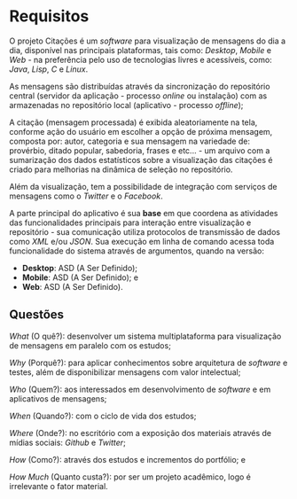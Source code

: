 # Requisitos #

O projeto Citações é um *software* para visualização de mensagens do dia a dia, disponível nas principais plataformas, tais como: *Desktop*, *Mobile* e *Web* - na preferência pelo uso de tecnologias livres e acessíveis, como: *Java*, *Lisp*, *C* e *Linux*.

As mensagens são distribuídas através da sincronização do repositório central (servidor da aplicação - processo *online* ou instalação) com as armazenadas no repositório local (aplicativo - processo *offline*);

A citação (mensagem processada) é exibida aleatoriamente na tela, conforme ação do usuário em escolher a opção de próxima mensagem, composta por: autor, categoria e sua mensagem na variedade de: provérbio, ditado popular, sabedoria, frases e etc... - um arquivo com a sumarização dos dados estatísticos sobre a visualização das citações é criado para melhorias na dinâmica de seleção no repositório.

Além da visualização, tem a possibilidade de integração com serviços de mensagens como o *Twitter* e o *Facebook*.

A parte principal do aplicativo é sua **base** em que coordena as atividades das funcionalidades principais para interação entre visualização e repositório - sua comunicação utiliza protocolos de transmissão de dados como *XML* e/ou *JSON*. Sua execução em linha de comando acessa toda funcionalidade do sistema através de argumentos, quando na versão:

- **Desktop**: ASD (A Ser Definido);
- **Mobile**: ASD (A Ser Definido); e
- **Web**: ASD (A Ser Definido).

## Questões ##

*What* (O quê?): desenvolver um sistema multiplataforma para visualização de mensagens em paralelo com os estudos;

*Why* (Porquê?): para aplicar conhecimentos sobre arquitetura de *software* e testes, além de disponibilizar mensagens com valor intelectual;

*Who* (Quem?): aos interessados em desenvolvimento de *software* e em aplicativos de mensagens;

*When* (Quando?): com o ciclo de vida dos estudos;

*Where* (Onde?): no escritório com a exposição dos materiais através de mídias sociais: *Github* e *Twitter*;

*How* (Como?): através dos estudos e incrementos do portfólio; e

*How Much* (Quanto custa?): por ser um projeto acadêmico, logo é irrelevante o fator material.
